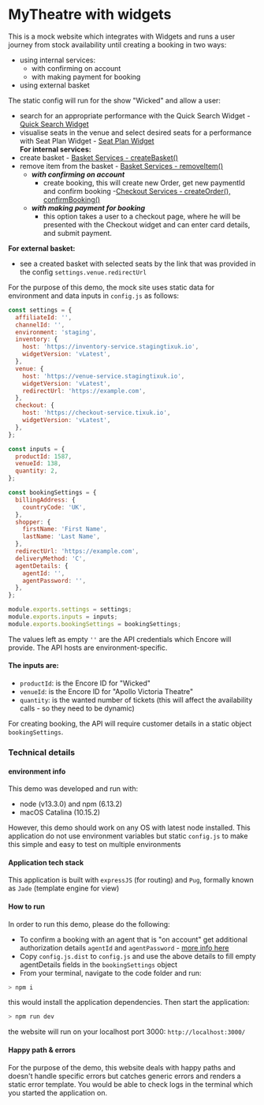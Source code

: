 # MyTheatre with widgets
This is a mock website which integrates with Widgets and runs a user journey from stock availability until creating a booking in two ways:
- using internal services:
    - with confirming on account
    - with making payment for booking
- using external basket
  
The static config will run for the show "Wicked" and allow a user:
- search for an appropriate performance with the Quick Search Widget - [Quick Search Widget](https://developer.encore.co.uk/inventory-service/widgets/quick-search-widget/v4)  
- visualise seats in the venue and select desired seats for a performance with Seat Plan Widget - [Seat Plan Widget](https://developer.encore.co.uk/venue-service/widgets/seat-plan-widget/v4)  
**For internal services:**
- create basket - [Basket Services - createBasket()](https://www.npmjs.com/package/tte-api-services#basket-service)
- remove item from the basket - [Basket Services - removeItem()](https://www.npmjs.com/package/tte-api-services#basket-service)  
  - ***with confirming on account***
    - create booking, this will create new Order, get new paymentId and confirm booking -[Checkout Services - createOrder(), confirmBooking()](https://www.npmjs.com/package/tte-api-services#checkout-service)  
  - ***with making payment for booking***
    - this option takes a user to a checkout page, where he will be presented with the Checkout widget and can enter card details, and submit payment.

**For external basket:**
- see a created basket with selected seats by the link that was provided in the config `settings.venue.redirectUrl`

For the purpose of this demo, the mock site uses static data for environment and data inputs in `config.js` as follows:

```javascript
const settings = {
  affiliateId: '',
  channelId: '',
  environment: 'staging',
  inventory: {
    host: 'https://inventory-service.stagingtixuk.io',
    widgetVersion: 'vLatest',
  },
  venue: {
    host: 'https://venue-service.stagingtixuk.io',
    widgetVersion: 'vLatest',
    redirectUrl: 'https://example.com',
  },
  checkout: {
    host: 'https://checkout-service.tixuk.io',
    widgetVersion: 'vLatest',
  },
};

const inputs = {
  productId: 1587,
  venueId: 138,
  quantity: 2,
};

const bookingSettings = {
  billingAddress: {
    countryCode: 'UK',
  },
  shopper: {
    firstName: 'First Name',
    lastName: 'Last Name',
  },
  redirectUrl: 'https://example.com',
  deliveryMethod: 'C',
  agentDetails: {
    agentId: '',
    agentPassword: '',
  },
};

module.exports.settings = settings;
module.exports.inputs = inputs;
module.exports.bookingSettings = bookingSettings;

```
The values left as empty `''` are the API credentials which Encore will provide. The API hosts are environment-specific.

#### The inputs are:
- `productId`: is the Encore ID for "Wicked"
- `venueId`: is the Encore ID for "Apollo Victoria Theatre"
- `quantity`: is the wanted number of tickets (this will affect the availability calls - so they need to be dynamic)

For creating booking, the API will require customer details in a static object `bookingSettings`.

### Technical details
#### environment info
This demo was developed and run with:
- node (v13.3.0) and npm (6.13.2)
- macOS Catalina (10.15.2)

However, this demo should work on any OS with latest node installed. 
This application do not use environment variables but static `config.js` to make this simple and easy to test on multiple environments
#### Application tech stack
This application is built with `expressJS` (for routing) and `Pug`, formally known as `Jade` (template engine for view)
#### How to run
In order to run this demo, please do the following:
- To confirm a booking with an agent that is "on account" get additional authorization details `agentId` and `agentPassword` - [more info here](https://developer.encore.co.uk/checkout-agent-support)
- Copy `config.js.dist` to `config.js` and use the above details to fill empty agentDetails fields in the `bookingSettings` object
- From your terminal, navigate to the code folder and run:
```sh
> npm i
```
this would install the application dependencies. Then start the application: 
```sh
> npm run dev
```
the website will run on your localhost port 3000: `http://localhost:3000/`
#### Happy path & errors
For the purpose of the demo, this website deals with happy paths and doesn't handle specific errors but catches generic errors and renders a static error template. You would be able to check logs in the terminal which you started the application on.

